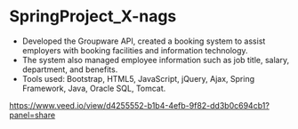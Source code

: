 # SpringProject_X-nags

- Developed the Groupware API, created a booking system to assist employers with booking facilities and information technology.
- The system also managed employee information such as job title, salary, department, and benefits.
- Tools used: Bootstrap, HTML5, JavaScript, jQuery, Ajax, Spring Framework, Java, Oracle SQL, Tomcat.

https://www.veed.io/view/d4255552-b1b4-4efb-9f82-dd3b0c694cb1?panel=share
    


